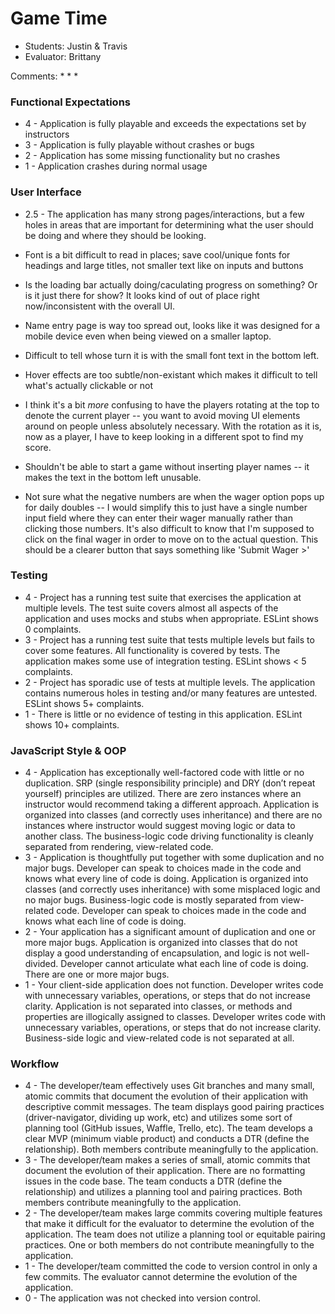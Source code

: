 # Game Time
* Students: Justin & Travis
* Evaluator: Brittany

Comments:
*
*
*

### Functional Expectations

* 4 - Application is fully playable and exceeds the expectations set by instructors
* 3 - Application is fully playable without crashes or bugs
* 2 - Application has some missing functionality but no crashes
* 1 - Application crashes during normal usage

### User Interface

* 2.5 - The application has many strong pages/interactions, but a few holes in areas that are important for determining what the user should be doing and where they should be looking.


* Font is a bit difficult to read in places; save cool/unique fonts for headings and large titles, not smaller text like on inputs and buttons
* Is the loading bar actually doing/caculating progress on something? Or is it just there for show? It looks kind of out of place right now/inconsistent with the overall UI.
* Name entry page is way too spread out, looks like it was designed for a mobile device even when being viewed on a smaller laptop. 
* Difficult to tell whose turn it is with the small font text in the bottom left.
* Hover effects are too subtle/non-existant which makes it difficult to tell what's actually clickable or not
* I think it's a bit *more* confusing to have the players rotating at the top to denote the current player -- you want to avoid moving UI elements around on people unless absolutely necessary. With the rotation as it is, now as a player, I have to keep looking in a different spot to find my score.
* Shouldn't be able to start a game without inserting player names -- it makes the text in the bottom left unusable.
* Not sure what the negative numbers are when the wager option pops up for daily doubles -- I would simplify this to just have a single number input field where they can enter their wager manually rather than clicking those numbers. It's also difficult to know that I'm supposed to click on the final wager in order to move on to the actual question. This should be a clearer button that says something like 'Submit Wager >'


### Testing

* 4 - Project has a running test suite that exercises the application at multiple levels. The test suite covers almost all aspects of the application and uses mocks and stubs when appropriate. ESLint shows 0 complaints.
* 3 - Project has a running test suite that tests multiple levels but fails to cover some features. All functionality is covered by tests. The application makes some use of integration testing. ESLint shows < 5 complaints.
* 2 - Project has sporadic use of tests at multiple levels. The application contains numerous holes in testing and/or many features are untested. ESLint shows 5+ complaints.
* 1 - There is little or no evidence of testing in this application. ESLint shows 10+ complaints.

### JavaScript Style & OOP

* 4 - Application has exceptionally well-factored code with little or no duplication. SRP (single responsibility principle) and DRY (don’t repeat yourself) principles are utilized. There are zero instances where an instructor would recommend taking a different approach. Application is organized into classes (and correctly uses inheritance) and there are no instances where instructor would suggest moving logic or data to another class. The business-logic code driving functionality is cleanly separated from rendering, view-related code.
* 3 - Application is thoughtfully put together with some duplication and no major bugs. Developer can speak to choices made in the code and knows what every line of code is doing. Application is organized into classes (and correctly uses inheritance) with some misplaced logic and no major bugs. Business-logic code is mostly separated from view-related code. Developer can speak to choices made in the code and knows what each line of code is doing.
* 2 - Your application has a significant amount of duplication and one or more major bugs. Application is organized into classes that do not display a good understanding of encapsulation, and logic is not well-divided. Developer cannot articulate what each line of code is doing. There are one or more major bugs.
* 1 - Your client-side application does not function. Developer writes code with unnecessary variables, operations, or steps that do not increase clarity. Application is not separated into classes, or methods and properties are illogically assigned to classes. Developer writes code with unnecessary variables, operations, or steps that do not increase clarity. Business-side logic and view-related code is not separated at all.


### Workflow

* 4 - The developer/team effectively uses Git branches and many small, atomic commits that document the evolution of their application with descriptive commit messages. The team displays good pairing practices (driver-navigator, dividing up work, etc) and utilizes some sort of planning tool (GitHub issues, Waffle, Trello, etc). The team develops a clear MVP (minimum viable product) and conducts a DTR (define the relationship). Both members contribute meaningfully to the application.
* 3 - The developer/team makes a series of small, atomic commits that document the evolution of their application. There are no formatting issues in the code base. The team conducts a DTR (define the relationship) and utilizes a planning tool and pairing practices. Both members contribute meaningfully to the application.
* 2 - The developer/team makes large commits covering multiple features that make it difficult for the evaluator to determine the evolution of the application. The team does not utilize a planning tool or equitable pairing practices. One or both members do not contribute meaningfully to the application.
* 1 - The developer/team committed the code to version control in only a few commits. The evaluator cannot determine the evolution of the application.
* 0 - The application was not checked into version control.
